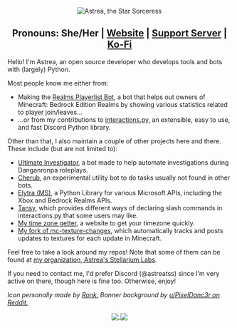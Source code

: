 <p align="center">
  <img src="https://user-images.githubusercontent.com/25420078/173216464-7e7e2435-95b7-4ee5-85bd-413088a2b4be.png" alt="Astrea, the Star Sorceress"/>
</p>
<h2 align="center">Pronouns: She/Her | <a href="https://astrea.cc/">Website</a> | <a href="https://discord.gg/NSdetwGjpK">Support Server</a> | <a href="https://ko-fi.com/astreatss">Ko-Fi</a></h2>

Hello! I'm Astrea, an open source developer who develops tools and bots with (largely) Python.

Most people know me either from:
- Making the [Realms Playerlist Bot](https://github.com/AstreaTSS/RealmsPlayerlistBot), a bot that helps out owners of Minecraft: Bedrock Edition Realms by showing various statistics related to player join/leaves...
- ...or from my contributions to [interactions.py](https://github.com/interactions-py/library), an extensible, easy to use, and fast Discord Python library.

Other than that, I also maintain a couple of other projects here and there. These include (but are not limited to):
- [Ultimate Investigator](https://github.com/AstreaTSS/UltimateInvestigator), a bot made to help automate investigations during Danganronpa roleplays.
- [Cherub](https://github.com/AstreaTSS/Cherub), an experimental utility bot to do tasks usually not found in other bots.
- [Elytra (MS)](https://github.com/Astrea-Stellarium-Labs/elytra-ms), a Python Library for various Microsoft APIs, including the Xbox and Bedrock Realms APIs. 
- [Tansy](https://github.com/Astrea-Stellarium-Labs/tansy), which provides different ways of declaring slash commands in interactions.py that some users may like.
- [My time zone getter](https://github.com/Astrea-Stellarium-Labs/GetTimeZone), a website to get your timezone quickly.
- [My fork of mc-texture-changes](https://github.com/Astrea-Stellarium-Labs/mc-texture-changes), which automatically tracks and posts updates to textures for each update in Minecraft.

Feel free to take a look around my repos! Note that some of them can be found at [my organization, Astrea's Stellarium Labs](https://github.com/Astrea-Stellarium-Labs).

If you need to contact me, I'd prefer Discord (@astreatss) since I'm very active on there, though here is fine too. Otherwise, enjoy!

_Icon personally made by [Ronk.](https://twitter.com/BonkRonk) Banner background by [u/PixelDanc3r on Reddit.](https://www.reddit.com/r/PixelArt/comments/os688k/a_little_animation_of_my_old_drawing/)_

<p align="center">
  <a href="https://github.com/AstreaTSS">
    <img align="center" src="https://github-readme-stats.vercel.app/api?username=AstreaTSS&show_icons=true&hide_rank=true&theme=material-palenight&count_private=true" />
  </a>
  <a href="https://github.com/AstreaTSS">
    <img align="center" src="https://github-readme-stats.vercel.app/api/top-langs/?username=AstreaTSS&layout=compact&exclude_repo=DH-Season-6-Archive,PD-Season-1-Archive,PD-Season-2-Archive,DH-Season-7-Archive,DH-Season-8-Archive,DHGeneralArchive,PD-Season-3-Archive,MD-Season-1-Archive,DH-Season-9-Archive&theme=material-palenight" />
  </a>
</p>
